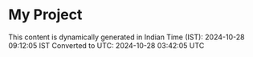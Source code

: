 # My Project

This content is dynamically generated in Indian Time (IST): 2024-10-28 09:12:05 IST
Converted to UTC: 2024-10-28 03:42:05 UTC
